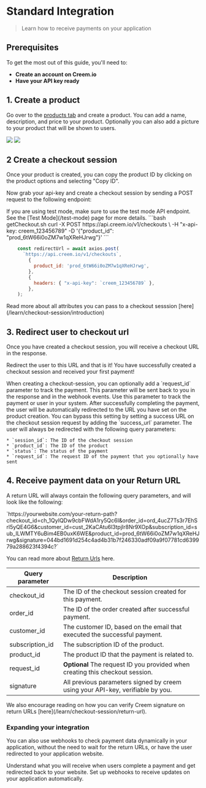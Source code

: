 # Standard Integration

> Learn how to receive payments on your application

## Prerequisites

To get the most out of this guide, you'll need to:

* **Create an account on Creem.io**
* **Have your API key ready**

## 1. Create a product

Go over to the [products tab](https://creem.io/dashboard/products) and create a product.
You can add a name, description, and price to your product. Optionally you can also add a picture to your product that will be shown to users.

<AccordionGroup>
  <Accordion icon="browser" title="Product page">
    <img style={{ borderRadius: '0.5rem' }} src="https://nucn5fajkcc6sgrd.public.blob.vercel-storage.com/add-product-B0Khh16pSFp3DpwsuBrrExvlwovhMq.png" />
  </Accordion>

  <Accordion icon="file-spreadsheet" title="Adding product details">
    <img style={{ borderRadius: '0.5rem' }} src="https://nucn5fajkcc6sgrd.public.blob.vercel-storage.com/Screenshot%202024-10-03%20at%2015.51.45-arQ1KogX03W1cGCmTgMBSJFd8d8QYR.png" />
  </Accordion>
</AccordionGroup>

## 2 Create a checkout session

Once your product is created, you can copy the product ID by clicking on the product options and selecting "Copy ID".

Now grab your api-key and create a checkout session by sending a POST request to the following endpoint:

<Warning>
  If you are using test mode, make sure to use the test mode API endpoint. See the [Test Mode](/test-mode) page for more details.
</Warning>

<CodeGroup>
  ```bash getCheckout.sh
  curl -X POST https://api.creem.io/v1/checkouts \
    -H "x-api-key: creem_123456789"
    -D '{"product_id": "prod_6tW66i0oZM7w1qXReHJrwg"}'
  ```

  ```javascript getCheckout.js
      const redirectUrl = await axios.post(
        `https://api.creem.io/v1/checkouts`,
          {
            product_id: 'prod_6tW66i0oZM7w1qXReHJrwg',
          },
          {
            headers: { "x-api-key": `creem_123456789` },
          },
      );
  ```
</CodeGroup>

<Tip>
  Read more about all attributes you can pass to a checkout sesssion [here](/learn/checkout-session/introduction)
</Tip>

## 3. Redirect user to checkout url

Once you have created a checkout session, you will receive a checkout URL in the response.

Redirect the user to this URL and that is it! You have successfully created a checkout session and received your first payment!

<AccordionGroup>
  <Accordion icon="table-tree" title="Track payments with a request ID">
    When creating a checkout-session, you can optionally add a `request_id` parameter to track the payment.
    This parameter will be sent back to you in the response and in the webhook events.
    Use this parameter to track the payment or user in your system.
  </Accordion>

  <Accordion icon="location-crosshairs" title="Set a success URL on the checkout session">
    After successfully completing the payment, the user will be automatically redirected to the URL you have set on the product creation.
    You can bypass this setting by setting a success URL on the checkout session request by adding the `success_url` parameter.
    The user will always be redirected with the following query parameters:

    * `session_id`: The ID of the checkout session
    * `product_id`: The ID of the product
    * `status`: The status of the payment
    * `request_id`: The request ID of the payment that you optionally have sent
  </Accordion>
</AccordionGroup>

## 4. Receive payment data on your Return URL

A return URL will always contain the following query parameters, and will look like the following:

<Tip>
  `https://yourwebsite.com/your-return-path?checkout_id=ch_1QyIQDw9cbFWdA1ry5Qc6I&order_id=ord_4ucZ7Ts3r7EhSrl5yQE4G6&customer_id=cust_2KaCAtu6l3tpjIr8Nr9XOp&subscription_id=sub_ILWMTY6uBim4EB0uxK6WE&product_id=prod_6tW66i0oZM7w1qXReHJrwg&signature=044bd1691d254c4ad4b31b7f246330adf09a9f07781cd639979a288623f4394c?`

  You can read more about [Return Urls](/learn/checkout-session/return-url) here.
</Tip>

| Query parameter  | Description                                                                    |
| ---------------- | ------------------------------------------------------------------------------ |
| checkout\_id     | The ID of the checkout session created for this payment.                       |
| order\_id        | The ID of the order created after successful payment.                          |
| customer\_id     | The customer ID, based on the email that executed the successful payment.      |
| subscription\_id | The subscription ID of the product.                                            |
| product\_id      | The product ID that the payment is related to.                                 |
| request\_id      | **Optional** The request ID you provided when creating this checkout session.  |
| signature        | All previous parameters signed by creem using your API-key, verifiable by you. |

<Warning>
  We also encourage reading on how you can verify Creem signature on return URLs [here](/learn/checkout-session/return-url).
</Warning>

### Expanding your integration

You can also use webhooks to check payment data dynamically in your application, without the need to wait for the return URLs, or have the user redirected to your application website.

<CardGroup>
  <Card title="Return URLs" icon="globe-pointer" href="/learn/checkout-session/return-url">
    Understand what you will receive when users complete a payment and get redirected back to your website.
  </Card>

  <Card title="Webhooks and Events" icon="square-code" href="/learn/webhooks/introduction">
    Set up webhooks to receive updates on your application automatically.
  </Card>
</CardGroup>